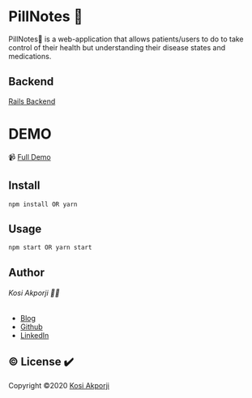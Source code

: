 

# PillNotes :pill:


PillNotes:memo:  is a web-application that allows patients/users to do to take control of their health but understanding their disease states and medications.

## Backend
[Rails Backend](https://github.com/kosiazom/mod5-pill-check-backend)

# DEMO
:video_camera: [Full Demo](https://www.youtube.com/watch?v=qBUy_im9n1o&lc=UgwrtR4ZEFKIM_-kUiV4AaABAg)

## Install

`npm install OR yarn`

## Usage

`npm start OR yarn start`

## Author
###### Kosi Akporji 🖐🏿
 - [Blog](https://medium.com/@kosiazom)
 - [Github](https://github.com/kosiazom)
 - [LinkedIn](https://www.linkedin.com/in/kosi-akporji/)

## :copyright: License :heavy_check_mark:
Copyright ©2020 [Kosi Akporji](https://github.com/kosiazom)
